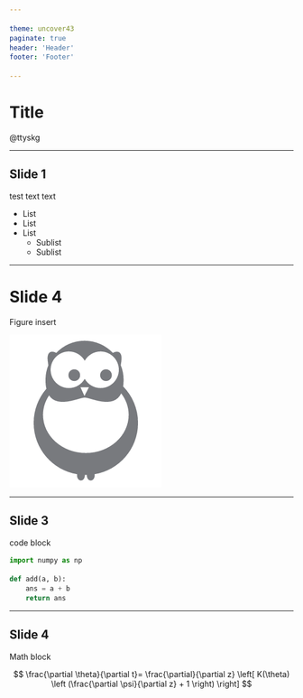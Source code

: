 ```yaml
---

theme: uncover43
paginate: true
header: 'Header'
footer: 'Footer'

---
```


# Title
@ttyskg

---

## Slide 1
test text text
* List
* List
* List
  * Sublist
  * Sublist

---

# Slide 4
Figure insert

![](./img/icon.png)

---

## Slide 3
code block
```python
import numpy as np

def add(a, b):
    ans = a + b
    return ans
```
---

## Slide 4

Math block

$$
\frac{\partial \theta}{\partial t}= \frac{\partial}{\partial z}
\left[ K(\theta) \left (\frac{\partial \psi}{\partial z} + 1 \right) \right]
$$





